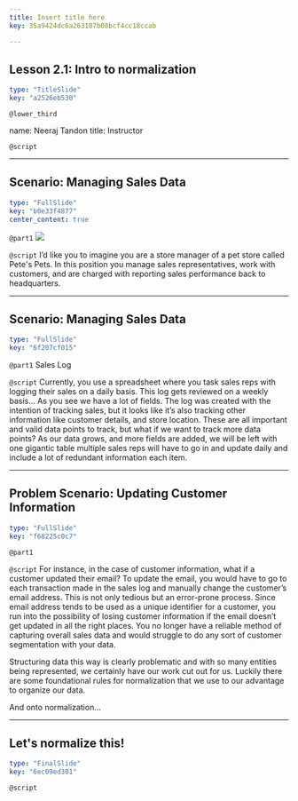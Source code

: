 ```yaml
---
title: Insert title here
key: 35a9424dc6a263187b08bcf4cc18ccab

---
```

## Lesson 2.1: Intro to normalization

```yaml
type: "TitleSlide"
key: "a2526eb530"
```

`@lower_third`

name: Neeraj Tandon 
title: Instructor


`@script`



---
## Scenario: Managing Sales Data

```yaml
type: "FullSlide"
key: "b0e33f4877"
center_content: true
```

`@part1`
![](https://assets.datacamp.com/production/repositories/4703/datasets/f88d03cfe407bb928ae3f6bf6d8f23a7eb7e044a/data_camp_asset1.png)


`@script`
I’d like you to imagine you are a store manager of a pet store called Pete's Pets. In this position you manage sales representatives, work with customers, and are charged with reporting sales performance back to headquarters.


---
## Scenario: Managing Sales Data

```yaml
type: "FullSlide"
key: "6f207cf015"
```

`@part1`
Sales Log


`@script`
Currently, you use a spreadsheet where you task sales reps with logging their sales on a daily basis. This log gets reviewed on a weekly basis...
As you see we have a lot of fields. The log was created with the intention of tracking sales, but it looks like it’s also tracking other information like customer details, and store location. These are all important and valid data points to track, but what if we want to track more data points? As our data grows, and more fields are added, we will be left with one gigantic table multiple sales reps will have to go in and update daily and include a lot of redundant information each item.


---
## Problem Scenario: Updating Customer Information

```yaml
type: "FullSlide"
key: "f68225c0c7"
```

`@part1`



`@script`
For instance, in the case of customer information, what if a customer updated their email?  To update the email, you would have to go to each transaction made in the sales log and manually change the customer’s email address. This is not only tedious but an error-prone process. Since email address tends to be used as a unique identifier for a customer, you run into the possibility of losing customer information if the email doesn’t get updated in all the right places. You no longer have a reliable method of capturing overall sales data and would struggle to do any sort of customer segmentation with your data. 


Structuring data this way is clearly problematic and with so many entities being represented, we certainly have our work cut out for us. Luckily there are some foundational rules for normalization that we use to our advantage to organize our data. 

And onto normalization...


---
## Let's normalize this!

```yaml
type: "FinalSlide"
key: "6ec09ed301"
```

`@script`


